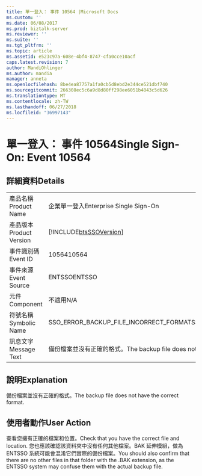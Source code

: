 ```yaml
---
title: 單一登入： 事件 10564 |Microsoft Docs
ms.custom: ''
ms.date: 06/08/2017
ms.prod: biztalk-server
ms.reviewer: ''
ms.suite: ''
ms.tgt_pltfrm: ''
ms.topic: article
ms.assetid: e523c97a-608e-4bf4-8747-cfa0cce10acf
caps.latest.revision: 7
author: MandiOhlinger
ms.author: mandia
manager: anneta
ms.openlocfilehash: 8be4ea87757a1fa0cb5d8ebd2e344ce521dbf740
ms.sourcegitcommit: 266308ec5c6a9d8d80ff298ee6051b4843c5d626
ms.translationtype: MT
ms.contentlocale: zh-TW
ms.lasthandoff: 06/27/2018
ms.locfileid: "36997143"
---
```

# <a name="single-sign-on-event-10564"></a><span data-ttu-id="c8326-102">單一登入： 事件 10564</span><span class="sxs-lookup"><span data-stu-id="c8326-102">Single Sign-On: Event 10564</span></span>
## <a name="details"></a><span data-ttu-id="c8326-103">詳細資料</span><span class="sxs-lookup"><span data-stu-id="c8326-103">Details</span></span>  
  
|                 |                                                            |
|-----------------|------------------------------------------------------------|
|  <span data-ttu-id="c8326-104">產品名稱</span><span class="sxs-lookup"><span data-stu-id="c8326-104">Product Name</span></span>   |                 <span data-ttu-id="c8326-105">企業單一登入</span><span class="sxs-lookup"><span data-stu-id="c8326-105">Enterprise Single Sign-On</span></span>                  |
| <span data-ttu-id="c8326-106">產品版本</span><span class="sxs-lookup"><span data-stu-id="c8326-106">Product Version</span></span> | [!INCLUDE[btsSSOVersion](../includes/btsssoversion-md.md)] |
|    <span data-ttu-id="c8326-107">事件識別碼</span><span class="sxs-lookup"><span data-stu-id="c8326-107">Event ID</span></span>     |                           <span data-ttu-id="c8326-108">10564</span><span class="sxs-lookup"><span data-stu-id="c8326-108">10564</span></span>                            |
|  <span data-ttu-id="c8326-109">事件來源</span><span class="sxs-lookup"><span data-stu-id="c8326-109">Event Source</span></span>   |                           <span data-ttu-id="c8326-110">ENTSSO</span><span class="sxs-lookup"><span data-stu-id="c8326-110">ENTSSO</span></span>                           |
|    <span data-ttu-id="c8326-111">元件</span><span class="sxs-lookup"><span data-stu-id="c8326-111">Component</span></span>    |                            <span data-ttu-id="c8326-112">不適用</span><span class="sxs-lookup"><span data-stu-id="c8326-112">N/A</span></span>                             |
|  <span data-ttu-id="c8326-113">符號名稱</span><span class="sxs-lookup"><span data-stu-id="c8326-113">Symbolic Name</span></span>  |           <span data-ttu-id="c8326-114">SSO_ERROR_BACKUP_FILE_INCORRECT_FORMAT</span><span class="sxs-lookup"><span data-stu-id="c8326-114">SSO_ERROR_BACKUP_FILE_INCORRECT_FORMAT</span></span>           |
|  <span data-ttu-id="c8326-115">訊息文字</span><span class="sxs-lookup"><span data-stu-id="c8326-115">Message Text</span></span>   |     <span data-ttu-id="c8326-116">備份檔案並沒有正確的格式。</span><span class="sxs-lookup"><span data-stu-id="c8326-116">The backup file does not have the correct format.</span></span>      |
  
## <a name="explanation"></a><span data-ttu-id="c8326-117">說明</span><span class="sxs-lookup"><span data-stu-id="c8326-117">Explanation</span></span>  
 <span data-ttu-id="c8326-118">備份檔案並沒有正確的格式。</span><span class="sxs-lookup"><span data-stu-id="c8326-118">The backup file does not have the correct format.</span></span>  
  
## <a name="user-action"></a><span data-ttu-id="c8326-119">使用者動作</span><span class="sxs-lookup"><span data-stu-id="c8326-119">User Action</span></span>  
 <span data-ttu-id="c8326-120">查看您擁有正確的檔案和位置。</span><span class="sxs-lookup"><span data-stu-id="c8326-120">Check that you have the correct file and location.</span></span> <span data-ttu-id="c8326-121">您也應該確認該資料夾中沒有任何其他檔案。BAK 延伸模組，做為 ENTSSO 系統可能會混淆它們實際的備份檔案。</span><span class="sxs-lookup"><span data-stu-id="c8326-121">You should also confirm that there are no other files in that folder with the .BAK extension, as the ENTSSO system may confuse them with the actual backup file.</span></span>